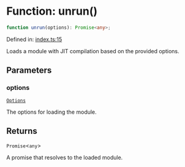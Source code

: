 # Function: unrun()

```ts
function unrun(options): Promise<any>;
```

Defined in: [index.ts:15](https://github.com/Gugustinette/unrun/blob/8a9ded37d6301e096d513875042f8e88334bc098/src/index.ts#L15)

Loads a module with JIT compilation based on the provided options.

## Parameters

### options

[`Options`](Interface.Options.md)

The options for loading the module.

## Returns

`Promise`\<`any`\>

A promise that resolves to the loaded module.
